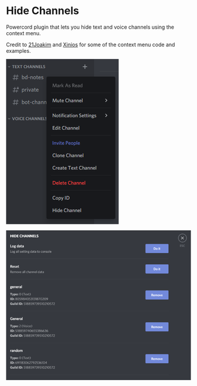 # Hide Channels

Powercord plugin that lets you hide text and voice channels using the context menu.

Credit to [21Joakim](https://github.com/21Joakim/) and [Xinios](https://github.com/userXinos) for some of the context menu code and examples.

![1](./demo/1.png)

![3](./demo/3.png)
